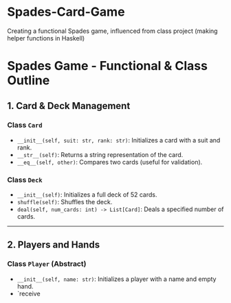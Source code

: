 # Spades-Card-Game
Creating a functional Spades game, influenced from class project (making helper functions in Haskell)

# Spades Game - Functional & Class Outline

## 1. Card & Deck Management

### Class `Card`
- `__init__(self, suit: str, rank: str)`: Initializes a card with a suit and rank.
- `__str__(self)`: Returns a string representation of the card.
- `__eq__(self, other)`: Compares two cards (useful for validation).

### Class `Deck`
- `__init__(self)`: Initializes a full deck of 52 cards.
- `shuffle(self)`: Shuffles the deck.
- `deal(self, num_cards: int) -> List[Card]`: Deals a specified number of cards.

---

## 2. Players and Hands

### Class `Player` (Abstract)
- `__init__(self, name: str)`: Initializes a player with a name and empty hand.
- `receive

